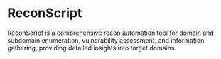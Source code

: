 # ReconScript
ReconScript is a comprehensive recon automation tool for domain and subdomain enumeration, vulnerability assessment, and information gathering, providing detailed insights into target domains.
